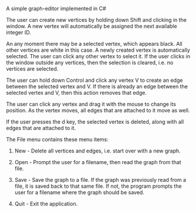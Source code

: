 A simple graph-editor implemented in C#

The user can create new vertices by holding down Shift and clicking in the window.
A new vertex will automatically be assigned the next available integer ID.

An any moment there may be a selected vertex, which appears black. All other vertices are white in this case. 
A newly created vertex is automatically selected. The user can click any other vertex to select it. 
If the user clicks in the window outside any vertices, then the selection is cleared, i.e. no vertices are selected.

The user can hold down Control and click any vertex V to create an edge between the selected vertex and V. 
If there is already an edge between the selected vertex and V, then this action removes that edge.

The user can click any vertex and drag it with the mouse to change its position. 
As the vertex moves, all edges that are attached to it move as well.

If the user presses the d key, the selected vertex is deleted, along with all edges that are attached to it.

The File menu contains these menu items:

  1) New - Delete all vertices and edges, i.e. start over with a new graph.

  2) Open - Prompt the user for a filename, then read the graph from that file.

  3) Save - Save the graph to a file. If the graph was previously read from a file, it is saved back to that same file. 
            If not, the program prompts the user for a filename where the graph should be saved.

  4) Quit - Exit the application.




